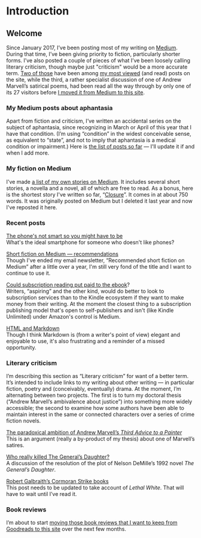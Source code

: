 # Introduction
 
## Welcome

Since January 2017, I’ve been posting most of my writing on [Medium](https://medium.com/@artkavanagh). During that time, I’ve been giving priority to fiction, particularly shorter forms. I’ve also posted a couple of pieces of what I’ve been loosely calling literary criticism, though maybe just "criticism" would be a more accurate term. [Two of those](https://medium.com/@artkavanagh/robert-galbraiths-cormoran-strike-books-7bd41682fbdc
) have been among [my most viewed](https://medium.com/@artkavanagh/who-really-killed-the-generals-daughter-6d07a25b1e19) (and read) posts on the site, while the third, a rather specialist discussion of one of Andrew Marvell’s satirical poems, had been read all the way through by only one of its 27 visitors before [I moved it from Medium to this site](https://www.artkavanagh.ie/Paradoxical-ambition).

### My Medium posts about aphantasia

Apart from fiction and criticism, I’ve written an accidental series on the subject of aphantasia, since recognizing in March or April of this year that I have that condition. (I’m using “condition” in the widest conceivable sense, as equivalent to “state”, and not to imply that aphantasia is a medical condition or impairment.) Here is [the list of posts so far](https://www.artkavanagh.ie/aphantasia-posts) &mdash; I&apos;ll update it if and when I add more.

### My fiction on Medium

I&apos;ve made [a list of my own stories on Medium](https://www.artkavanagh.ie/fiction-list). It includes several short stories, a novella and a novel, all of which are free to read. As a bonus, here is the shortest story I&apos;ve written so far, &ldquo;[Closure](https://www.artkavanagh.ie/Closure)&rdquo;. It comes in at about 750 words. It was originally posted on Medium but I deleted it last year and now I&apos;ve reposted it here.

### Recent posts

[The phone&apos;s not smart so you might have to be](https://www.artkavanagh.ie/phone-smarts)   
What&apos;s the ideal smartphone for someone who doesn&apos;t like phones?

[Short fiction on Medium &mdash; recommendations](https://www.artkavanagh.ie/short-fiction-medium)   
Though I&apos;ve ended my email newsletter, &ldquo;Recommended short fiction on Medium&rdquo; after a little over a year, I&apos;m still very fond of the title and I want to continue to use it.

[Could subscription reading put paid to the ebook](https://www.artkavanagh.ie/ebooks-subscription)?  
Writers, &ldquo;aspiring&rdquo; and the other kind, would do better to look to subscription services than to the Kindle ecosystem if they want to make money from their writing. At the moment the closest thing to a subscription publishing model that&apos;s open to self-publishers and isn&apos;t (like Kindle Unlimited) under Amazon&apos;s control is Medium.

[HTML and Markdown](https://www.artkavanagh.ie/HTML-Markdown)   
Though I think Markdown is (from a writer&apos;s point of view) elegant and enjoyable to use, it's also frustrating and a reminder of a missed opportunity.

### Literary criticism

I’m describing this section as “Literary criticism” for want of a better term. It’s intended to include links to my writing about other writing — in particular fiction, poetry and (conceivably, eventually) drama. At the moment, I’m alternating between two projects. The first is to turn my doctoral thesis (“Andrew Marvell’s ambivalence about justice”) into something more widely accessible; the second to examine how some authors have been able to maintain interest in the same or connected characters over a series of crime fiction novels.

[The paradoxical ambition of Andrew Marvell’s <cite>Third Advice to a Painter</cite>](https://www.artkavanagh.ie/Paradoxical-ambition)  
This is an argument (really a by-product of my thesis) about one of Marvell’s satires.

[Who really killed The General’s Daughter?](https://medium.com/p/6d07a25b1e19/)  
A discussion of the resolution of the plot of Nelson DeMille’s 1992 novel <cite>The General’s Daughter</cite>.

[Robert Galbraith’s Cormoran Strike books](https://medium.com/p/7bd41682fbdc/)  
This post needs to be updated to take account of <cite>Lethal White</cite>. That will have to wait until I’ve read it.

### Book reviews

I’m about to start [moving those book reviews that I want to keep from Goodreads to this site](https://www.artkavanagh.ie/book-reviews) over the next few months.


